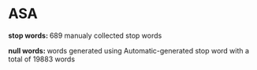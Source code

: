 # ASA


<p><b>stop words: </b>689 manualy collected stop words</p>
<p><b>null words: </b>words generated using Automatic-generated stop word with a total of 19883 words</p>
